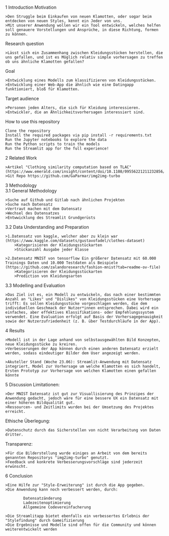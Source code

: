 1 Introduction
Motivation

    >Den Struggle beim Einkaufen von neuen Klamotten, oder sogar beim entdecken von neuen Styles, kennt ein Jeder von uns.
    >Mit unserer Anwendung wollen wir ein Tool entwickeln, welches helfen soll genauere Vorstellungen und Ansprüche, in diese Richtung, formen zu können.

Research question

    >Lässt sich ein Zusammenhang zwischen Kleidungsstücken herstellen, die uns gefallen, und ist es Möglich relativ simple vorhersagen zu treffen ob uns ähnliche Klamotten gefallen?

Goal

    >Entwicklung eines Modells zum klassifizieren von Kleidungsstücken.
    >Entwicklung einer Web-App die ähnlich wie eine Datingapp funktioniert, bloß für Klamotten.

Target audience

    >Personen jeden Alters, die sich für Kleidung interessieren.
    >Entwickler, die an Ähnlichkeitsvorhersagen interessiert sind.

How to use this repository

    Clone the repository
    Install the required packages via pip install -r requirements.txt
    Run the Jupyter notebooks to explore the data
    Run the Python scripts to train the models
    Run the Streamlit app for the full experience!
2 Related Work

    >Artikel "Clothing similarity computation based on TLAC" (https://www.emerald.com/insight/content/doi/10.1108/09556221211232856/full/html)
    >Git Repo https://github.com/GaParmar/img2img-turbo
    

3 Methodology    
3.1 General Methodology
    
    >Suche auf Github und Gitlab nach ähnlichen Projekten
    >Suche nach Datensatz
    >Vertraut machen mit dem Datensatz
    >Wechsel des Datensatzes
    >Entwwicklung des Streamlit Grundgerüsts
    
3.2 Data Understanding and Preparation

    >1.Datensatz von kaggle, welcher aber zu klein war (https://www.kaggle.com/datasets/gustavofadel/clothes-dataset)
        >Kategorisieren der Kleidungsstückarten
        >Stückanzahl Ausgabe jeder Klasse
        
    >2.Datensatz MNIST von tensorflow Ein größerer Datensatz mit 60.000 Trainings Daten und 10.000 Testdaten als Beispiele  (https://github.com/zalandoresearch/fashion-mnist?tab=readme-ov-file)
        >Kategorisieren der Kleidungsstückarten
        >Prediction von Kleidungsarten
    

3.3 Modelling and Evaluation

    >Das Ziel ist es, ein Modell zu entwickeln, das nach einer bestimmten Anzahl an "Likes" und "Dislikes" von Kleidungsstücken eine Vorhersage trifft: Es sollen Kleidungsstücke vorgeschlagen werden, die dem individuellen Geschmack der Nutzer*innen entsprechen. Dabei wird ein einfaches, aber effektives Klassifikations- oder Empfehlungssystem verwendet. Eine Evaluation erfolgt auf Basis der Vorhersagegenauigkeit sowie der Nutzerzufriedenheit (z. B. über Testdurchläufe in der App).
    

4 Results

    >Modell ist in der Lage anhand von selbstausgewählten Bild Konzepten, neue Kleidungsstücke zu kreiren.
    >Verbesserungen der App können durch einen anderen Datensatz erzielt werden, sodass eindeutiger Bilder dem User angezeigt werden.

    >Akuteller Stand (Woche 23.06): Streamlit-Anwendung mit Datensatz integriert, Model zur Vorhersage um welche Klamotten es sich handelt, Ersten Prototyp zur Vorhersage von welchen Klamotten einen gefallen könnte

5 Discussion
Limitationen:

    >Der MNIST Datensatz ist gut zur Visuallisierung des Prinzipes der Anwendung gedacht, jedoch wäre für eine bessere UX ein Datensatz mit einer höheren Bildqualität gut.
    >Ressourcen- und Zeitlimits wurden bei der Umsetzung des Projektes erreicht.

Ethische Überlegung:

    >Datenschutz durch das Sicherstellen von nicht Verarbeitung von Daten dritter.

Transparenz:

    >Für die Bilderstellung wurde einiges an Arbeit von dem bereits genannten Repositorys "img2img-turbo" genutzt.
    >Feedback und konkrete Verbesserungsvorschläge sind jederzeit erwünscht.

6 Conclusion

    >Eine Hilfe zur "Style-Erweiterung" ist durch die App gegeben.
    >Die Anwendung kann noch verbessert werden, durch:
    
            Datensatzänderung
            Ladezeitenoptimierung
            Allgemeine Codevereinfacherung
        
    >Die Streamlitapp bietet ebenfalls ein verbessertes Erlebnis der "Stylefindung" durch Gameifizierung
    >Die Ergebnisse und Modelle sind offen für die Community und können weiterentwickelt werden
